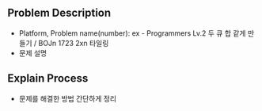 ## Problem Description

- Platform, Problem name(number): ex - Programmers Lv.2 두 큐 합 같게 만들기 / BOJn 1723 2xn 타일링
- 문제 설명

## Explain Process

- 문제를 해결한 방법 간단하게 정리
